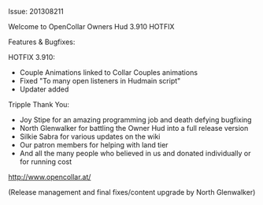 Issue: 201308211

Welcome to OpenCollar Owners Hud 3.910 HOTFIX

Features & Bugfixes:


HOTFIX 3.910:

- Couple Animations linked to Collar Couples animations
- Fixed "To many open listeners in Hudmain script"
- Updater added

Tripple Thank You:

- Joy Stipe for an amazing programming job and death defying bugfixing
- North Glenwalker for battling the Owner Hud into a full release version
- Silkie Sabra for various updates on the wiki
- Our patron members for helping with land tier
- And all the many people who believed in us and donated individually or for running cost

http://www.opencollar.at/

(Release management and final fixes/content upgrade by North Glenwalker)
